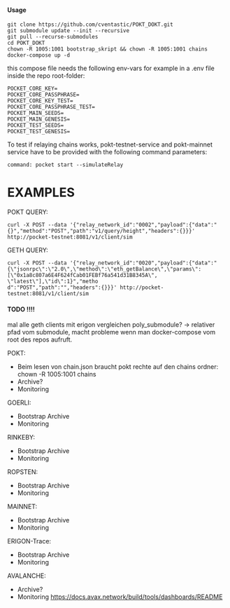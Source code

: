 #### Usage
```
git clone https://github.com/cventastic/POKT_DOKT.git
git submodule update --init --recursive
git pull --recurse-submodules
cd POKT_DOKT
chown -R 1005:1001 bootstrap_skript && chown -R 1005:1001 chains 
docker-compose up -d
```
this compose file needs the following env-vars for example in a .env file inside the repo root-folder:
```
POCKET_CORE_KEY=
POCKET_CORE_PASSPHRASE=
POCKET_CORE_KEY_TEST=
POCKET_CORE_PASSPHRASE_TEST=
POCKET_MAIN_SEEDS=
POCKET_MAIN_GENESIS=
POCKET_TEST_SEEDS=
POCKET_TEST_GENESIS=
```
To test if relaying chains works, pokt-testnet-service and pokt-mainnet service have to be provided with the following command parameters:
```
command: pocket start --simulateRelay
```

# EXAMPLES

POKT QUERY:
```
curl -X POST --data '{"relay_network_id":"0002","payload":{"data":"{}","method":"POST","path":"v1/query/height","headers":{}}}' http://pocket-testnet:8081/v1/client/sim
```
GETH QUERY:
```
curl -X POST --data '{"relay_network_id":"0020","payload":{"data":"{\"jsonrpc\":\"2.0\",\"method\":\"eth_getBalance\",\"params\":[\"0x1a8c807a6E4F624fCab01FEBf76a541d31B8345A\", \"latest\"],\"id\":1}","metho
d":"POST","path":"","headers":{}}}' http://pocket-testnet:8081/v1/client/sim
```

#### TODO !!!! 
mal alle geth clients mit erigon vergleichen
poly_submodule? -> relativer pfad vom submodule, macht probleme wenn man docker-compose vom root des repos aufruft.

POKT: 
- Beim lesen von chain.json braucht pokt rechte auf den chains ordner: chown -R 1005:1001 chains
- Archive?
- Monitoring

GOERLI:
- Bootstrap Archive
- Monitoring

RINKEBY:
- Bootstrap Archive
- Monitoring

ROPSTEN:
- Bootstrap Archive
- Monitoring

MAINNET:
- Bootstrap Archive
- Monitoring

ERIGON-Trace:
- Bootstrap Archive
- Monitoring

AVALANCHE:
- Archive?
- Monitoring https://docs.avax.network/build/tools/dashboards/README